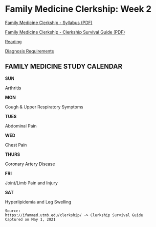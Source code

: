# Family Medicine Clerkship: Week 2

[Family Medicine Clerkship - Syllabus (PDF)](/usmle/fm/Syllabus.pdf)

[Family Medicine Clerkship - Clerkship Survival Guide (PDF)](/usmle/fm/Clerkship%20Survival%20Guide.pdf)

[Reading](/usmle/fm/reading.html)

[Diagnosis Requirements](/usmle/fm/diagnosis-requirements.html)

## FAMILY MEDICINE STUDY CALENDAR

**SUN**

Arthritis

**MON**

Cough & Upper Respiratory Symptoms

**TUES**

Abdominal Pain

**WED**

Chest Pain

**THURS**

Coronary Artery Disease

**FRI**

Joint/Limb Pain and Injury

**SAT**

Hyperlipidemia and Leg Swelling

```
Source:
https://ifammed.utmb.edu/clerkship/ -> Clerkship Survival Guide
Captured on May 1, 2021
```
